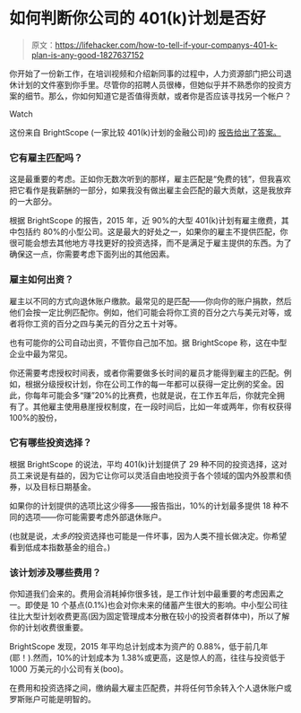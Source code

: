 # 如何判断你公司的 401(k)计划是否好

> 原文：<https://lifehacker.com/how-to-tell-if-your-companys-401-k-plan-is-any-good-1827637152>

你开始了一份新工作，在培训视频和介绍新同事的过程中，人力资源部门把公司退休计划的文件塞到你手里。尽管你的招聘人员很棒，但她似乎并不熟悉你的投资方案的细节。那么，你如何知道它是否值得贡献，或者你是否应该寻找另一个帐户？

Watch

这份来自 BrightScope (一家比较 401(k)计划的金融公司)的 [报告给出了答案。](https://www.ici.org/pdf/ppr_18_dcplan_profile_401k.pdf)

### 它有雇主匹配吗？

这是最重要的考虑。正如你无数次听到的那样，雇主匹配是“免费的钱”，但我喜欢把它看作是我薪酬的一部分，如果我没有做出雇主会匹配的最大贡献，这是我放弃的一大部分。

根据 BrightScope 的报告，2015 年，近 90%的大型 401(k)计划有雇主缴费，其中包括约 80%的小型公司。这是最大的好处之一，如果你的雇主不提供匹配，你很可能会想去其他地方寻找更好的投资选择，而不是满足于雇主提供的东西。为了确保这一点，你需要考虑下面列出的其他因素。

### 雇主如何出资？

雇主以不同的方式向退休账户缴款。最常见的是匹配——你向你的账户捐款，然后他们会按一定比例匹配你。例如，他们可能会将你工资的百分之六与美元对等，或者将你工资的百分之四与美元的百分之五十对等。

也有可能你的公司自动出资，不管你自己加不加。据 BrightScope 称，这在中型企业中最为常见。

你还需要考虑授权时间表，或者你需要做多长时间的雇员才能得到雇主的匹配。例如，根据分级授权计划，你在公司工作的每一年都可以获得一定比例的奖金。因此，你每年可能会多“赚”20%的比赛费，也就是说，在工作五年后，你就完全拥有了。其他雇主使用悬崖授权制度，在一段时间后，比如一年或两年，你有权获得 100%的股份，

### 它有哪些投资选择？

根据 BrightScope 的说法，平均 401(k)计划提供了 29 种不同的投资选择，这对员工来说是有益的，因为它让你可以灵活自由地投资于各个领域的国内外股票和债券，以及目标日期基金。

如果你的计划提供的选项比这少得多——报告指出，10%的计划最多提供 18 种不同的选项——你可能需要考虑外部退休账户。

(也就是说，*太多的*投资选择也可能是一件坏事，因为人类不擅长做决定。你希望看到低成本指数基金的组合。)

### 该计划涉及哪些费用？

你知道我们会来的。费用会消耗掉你很多钱，是工作计划中最重要的考虑因素之一。即使是 10 个基点(0.1%)也会对你未来的储蓄产生很大的影响。中小型公司往往比大型计划收费更高(因为固定管理成本分散在较小的投资者群体中)，所以了解你的计划收费很重要。

BrightScope 发现，2015 年平均总计划成本为资产的 0.88%，低于前几年(耶！).然而，10%的计划成本为 1.38%或更高，这是惊人的高，往往与投资低于 1000 万美元的小公司有关(boo)。

在费用和投资选择之间，缴纳最大雇主匹配费，并将任何节余转入个人退休账户或罗斯账户可能是明智的。